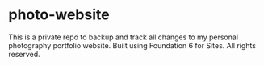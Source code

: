 # photo-website
This is a private repo to backup and track all changes to my personal photography portfolio website. Built using Foundation 6 for Sites. All rights reserved.
